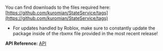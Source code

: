 You can find downloads to the files required here: [https://github.com/kuromian/StateService/tags](https://github.com/kuromian/StateService/tags)

- For updates handled by Roblox, make sure to constantly update the package inside of the rbxmx file provided in the most recent release!

**API Reference:** [API](/API)